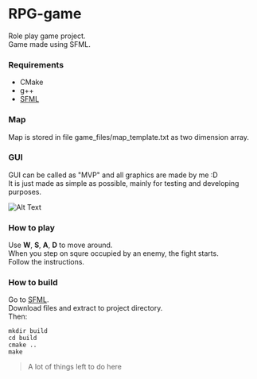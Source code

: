 # RPG-game

Role play game project. <br>
Game made using SFML. <br>
### Requirements
- CMake
- g++
- [SFML](https://www.sfml-dev.org/download/sfml/2.5.1/)

### Map

Map is stored in file game_files/map_template.txt as two dimension array.

### GUI

GUI can be called as "MVP" and all graphics are made by me :D <br>
It is just made as simple as possible, mainly for testing and developing purposes.

![Alt Text](https://i.imgur.com/UfD55iU.png)

### How to play

Use __W__, __S__, __A__, __D__ to move around. <br>
When you step on squre occupied by an enemy, the fight starts. <br>
Follow the instructions.

### How to build

Go to [SFML](https://www.sfml-dev.org/download/sfml/2.5.1/). <br>
Download files and extract to project directory. <br>
Then: <br>
```
mkdir build
cd build
cmake ..
make
```

> A lot of things left to do here
